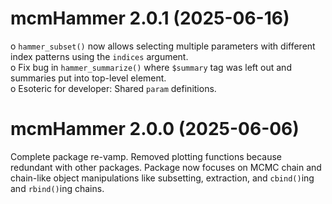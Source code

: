 # mcmHammer 2.0.1 (2025-06-16)
o `hammer_subset()` now allows selecting multiple parameters with different index patterns using the `indices` argument.  
o Fix bug in `hammer_summarize()` where `$summary` tag was left out and summaries put into top-level element.  
o Esoteric for developer: Shared `param` definitions.  

# mcmHammer 2.0.0 (2025-06-06)

Complete package re-vamp. Removed plotting functions because redundant with other packages. Package now focuses on MCMC chain and chain-like object manipulations like subsetting, extraction, and `cbind()`ing and `rbind()`ing chains.

